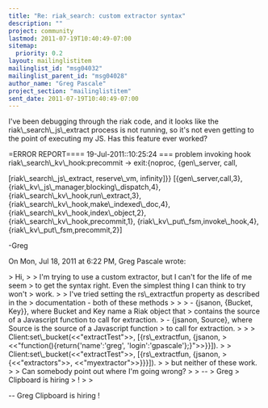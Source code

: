 ```yaml
---
title: "Re: riak_search: custom extractor syntax"
description: ""
project: community
lastmod: 2011-07-19T10:40:49-07:00
sitemap:
  priority: 0.2
layout: mailinglistitem
mailinglist_id: "msg04032"
mailinglist_parent_id: "msg04028"
author_name: "Greg Pascale"
project_section: "mailinglistitem"
sent_date: 2011-07-19T10:40:49-07:00
---
```



I've been debugging through the riak code, and it looks like the
riak\\_search\\_js\\_extract process is not running, so it's not even getting to
the point of executing my JS. Has this feature ever worked?

=ERROR REPORT==== 19-Jul-2011::10:25:24 ===
problem invoking hook riak\\_search\\_kv\\_hook:precommit -&gt; exit:{noproc,
 {gen\\_server,
 call,

[riak\\_search\\_js\\_extract,
 reserve\\_vm,
 infinity]}}
[{gen\\_server,call,3},
 {riak\\_kv\\_js\\_manager,blocking\\_dispatch,4},
 {riak\\_search\\_kv\\_hook,run\\_extract,3},
 {riak\\_search\\_kv\\_hook,make\\_indexed\\_doc,4},
 {riak\\_search\\_kv\\_hook,index\\_object,2},
 {riak\\_search\\_kv\\_hook,precommit,1},
 {riak\\_kv\\_put\\_fsm,invoke\\_hook,4},
 {riak\\_kv\\_put\\_fsm,precommit,2}]

-Greg


On Mon, Jul 18, 2011 at 6:22 PM, Greg Pascale  wrote:

&gt; Hi,
&gt;
&gt; I'm trying to use a custom extractor, but I can't for the life of me seem
&gt; to get the syntax right. Even the simplest thing I can think to try won't
&gt; work.
&gt;
&gt; I've tried setting the rs\\_extractfun property as described in the
&gt; documentation - both of these methods
&gt;
&gt;
&gt; - {jsanon, {Bucket, Key}}, where Bucket and Key name a Riak object that
&gt; contains the source of a Javascript function to call for extraction.
&gt; - {jsanon, Source}, where Source is the source of a Javascript function
&gt; to call for extraction.
&gt;
&gt; &gt; Client:set\\_bucket(&lt;&lt;"extractTest"&gt;&gt;, [{rs\\_extractfun, {jsanon,
&gt; &lt;&lt;"function(){return{'name':'greg', 'login':'gpascale'};}"&gt;&gt;}}]).
&gt; &gt; Client:set\\_bucket(&lt;&lt;"extractTest"&gt;&gt;, [{rs\\_extractfun, {jsanon,
&gt; {&lt;&lt;"extractors"&gt;&gt;, &lt;&lt;"myextractor"&gt;&gt;}}}]).
&gt;
&gt; but neither of these work.
&gt;
&gt; Can somebody point out where I'm going wrong?
&gt;
&gt; --
&gt; Greg
&gt; Clipboard  is hiring
&gt; !
&gt;
&gt;


-- 
Greg
Clipboard  is hiring
!
